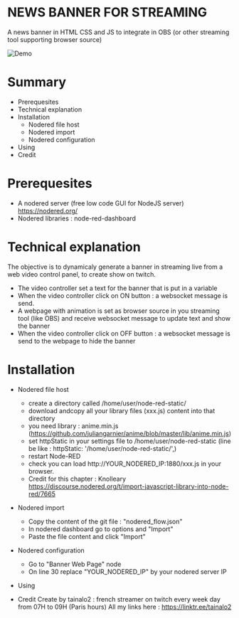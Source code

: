 # NEWS BANNER FOR STREAMING
A news banner in HTML CSS and JS to integrate in OBS (or other streaming tool supporting browser source)

![Demo](https://raw.githubusercontent.com/tainalo2/news_banner_for_streaming/main/Animation.gif)


# Summary
  - Prerequesites
  - Technical explanation
  - Installation
    - Nodered file host
    - Nodered import
    - Nodered configuration
  - Using
  - Credit

# Prerequesites
  - A nodered server (free low code GUI for NodeJS server) https://nodered.org/
  - Nodered libraries : node-red-dashboard

# Technical explanation
The objective is to dynamicaly generate a banner in streaming live from a web video control panel, to create show on twitch.
  - The video controller set a text for the banner that is put in a variable
  - When the video controller click on ON button : a websocket message is send.
  - A webpage with animation is set as browser source in you streaming  tool (like OBS) and receive websocket message to update text and show the banner
  - When the video controller click on OFF button : a websocket message is send to the webpage to hide the banner

# Installation
 - Nodered file host
   - create a directory called /home/user/node-red-static/
   - download andcopy all your library files (xxx.js) content into that directory
   - you need library : anime.min.js (https://github.com/juliangarnier/anime/blob/master/lib/anime.min.js)
   - set httpStatic in your settings file to /home/user/node-red-static (line be like :  httpStatic: '/home/user/node-red-static/',)
   - restart Node-RED
   - check you can load http://YOUR_NODERED_IP:1880/xxx.js in your browser.
   - Credit for this chapter : Knolleary https://discourse.nodered.org/t/import-javascript-library-into-node-red/7665
 - Nodered import
   - Copy the content of the git file : "nodered_flow.json"
   - In nodered dashboard go to options and "Import"
   - Paste the file content and click "Import"
 - Nodered configuration
   - Go to "Banner Web Page" node
   - On line 30 replace "YOUR_NODERED_IP" by your nodered server IP

 - Using

 - Credit
 Create by tainalo2 : french streamer on twitch every week day from 07H to 09H (Paris hours)
 All my links here : https://linktr.ee/tainalo2
